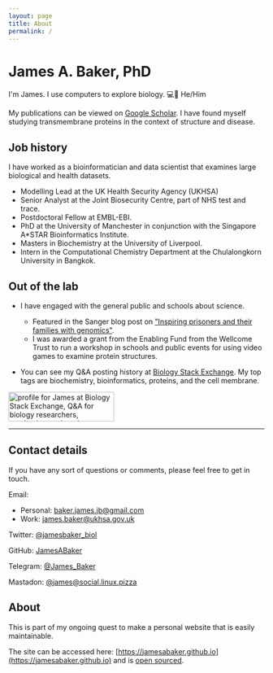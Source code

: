 ```yaml
---
layout: page
title: About
permalink: /
---
```


# James A. Baker, PhD

I'm James. I use computers to explore biology. 💻🧬 He/Him

My publications can be viewed on [Google Scholar](https://scholar.google.co.uk/citations?user=hbR8DVYAAAAJ&hl=en).
I have found myself studying transmembrane proteins in the context of structure and disease.

## Job history

I have worked as a bioinformatician and data scientist that examines large biological and health datasets.
 - Modelling Lead at the UK Health Security Agency (UKHSA) 
 - Senior Analyst at the Joint Biosecurity Centre, part of NHS test and trace.
 - Postdoctoral Fellow at EMBL-EBI.
 - PhD at the University of Manchester in conjunction with the Singapore A*STAR Bioinformatics Institute.
 - Masters in Biochemistry at the University of Liverpool.
 - Intern in the Computational Chemistry Department at the Chulalongkorn University in Bangkok.

## Out of the lab

 - I have engaged with the general public and schools about science.
	- Featured in the Sanger blog post on ["Inspiring prisoners and their families with genomics"](https://sangerinstitute.blog/2020/08/25/inspiring-prisoners-and-their-families-with-genomics/).
    - I was awarded a grant from the Enabling Fund from the Wellcome Trust to run a workshop in schools and public events for using video games to examine protein structures.

 - You can see my Q&A posting history at [Biology Stack Exchange](https://biology.stackexchange.com/users/3553/james).
My top tags are biochemistry, bioinformatics, proteins, and the cell membrane.


<a href="https://biology.stackexchange.com/users/3553/james"><img src="https://biology.stackexchange.com/users/flair/3553.png" width="208" height="58" alt="profile for James at Biology Stack Exchange, Q&amp;A for biology researchers, academics, and students" title="profile for James at Biology Stack Exchange, Q&amp;A for biology researchers, academics, and students"></a>

<!--All the code, posts, and draft posts are available on ​[GitHub](https://github.com/JamesABaker/jamesabaker.github.io).-->


---

## Contact details

If you have any sort of questions or comments, please feel free to get in touch.

Email:
  - Personal: [baker.james.jb@gmail.com](mailto:baker.james.jb@gmail.com)
  - Work: [james.baker@ukhsa.gov.uk](mailto:james.baker@ukhsa.gov.uk)

Twitter: [@jamesbaker_biol](https://twitter.com/jamesbaker_biol)

GitHub: [JamesABaker](https://github.com/JamesABaker)

Telegram: [@James_Baker](https://telegram.me/James_Baker)

Mastadon: [@james@social.linux.pizza](https://social.linux.pizza/@james)

## About

This is part of my ongoing quest to make a personal website that is easily maintainable.

The site can be accessed here: [https://jamesabaker.github.io](https://jamesabaker.github.io) and is [open sourced](https://github.com/JamesABaker/jamesabaker.github.io).
